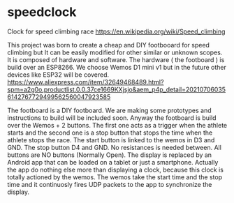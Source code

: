 # speedclock
Clock for speed climbing race https://en.wikipedia.org/wiki/Speed_climbing

This project was born to create a cheap and DIY footbooard for speed climbing but It can be easily modified for other similar or unknown scopes. It is composed of hardware and software. The hardware ( the footboard ) is build over an ESP8266.
We choose Wemos D1 mini v1 but in the future other devices like ESP32 will be covered.
https://www.aliexpress.com/item/32649468489.html?spm=a2g0o.productlist.0.0.37ce1669KXjsjo&aem_p4p_detail=202107060356142767729499562560047923585

The footboard is a DIY footboard. We are making some prototypes and instructions to build will be included soon.
Anyway the footboard is build over the Wemos + 2 buttons. The first one acts as a trigger when the athlete starts and the second one is a stop button that stops the time when the athlete stops the race. The start button is linked to the wemos in D3 and GND. The stop button D4 and GND. No resistances is needed between. All buttons are NO buttons (Normally Open). The display is replaced by an Android app that can be loaded on a tablet or just a smartphone. Actually the app do nothing else more than displaying a clock, because this clock is totally actioned by the wemos. The wemos take the start time and the stop time and it continuosly fires UDP packets to the app to synchronize the display.
